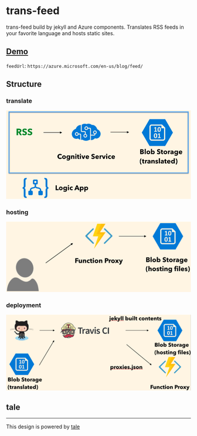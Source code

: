 # trans-feed
trans-feed build by jekyll and Azure components.
Translates RSS feeds in your favorite language and hosts static sites.

## [Demo](https://trans-feed.azurewebsites.net/)

`feedUrl`: `https://azure.microsoft.com/en-us/blog/feed/`

## Structure

### translate
![translate](https://raw.githubusercontent.com/kheiakiyama/trans-feed/master/structure/translate.png)

### hosting
![hosting](https://raw.githubusercontent.com/kheiakiyama/trans-feed/master/structure/hosting.png)

### deployment
![deployment](https://raw.githubusercontent.com/kheiakiyama/trans-feed/master/structure/deployment.png)

## tale
-------
This design is powered by [tale](https://chesterhow.github.io/tale)
